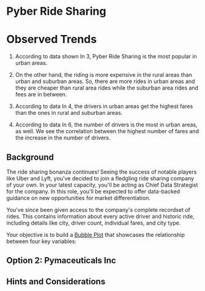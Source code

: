 # Pyber Ride Sharing


# Observed Trends

1)	According to data shown In 3, Pyber Ride Sharing is the most popular in urban areas. 

2)	On the other hand, the riding is more expensive in the rural areas than urban and suburban areas. So, there are more rides in       urban areas and they are cheaper than rural area rides while the suburban area rides and fees are in between. 

3)	According to data In 4, the drivers in urban areas get the highest fares than the ones in rural and suburban areas.

4)	According to data In 6, the number of drivers is the most in urban areas, as well. We see the correlation between the highest       number of fares and the increase in the number of drivers. 


## Background

The ride sharing bonanza continues! Seeing the success of notable players like Uber and Lyft, you've decided to join a fledgling ride sharing company of your own. In your latest capacity, you'll be acting as Chief Data Strategist for the company. In this role, you'll be expected to offer data-backed guidance on new opportunities for market differentiation.

You've since been given access to the company's complete recordset of rides. This contains information about every active driver and historic ride, including details like city, driver count, individual fares, and city type.

Your objective is to build a [Bubble Plot](https://en.wikipedia.org/wiki/Bubble_chart) that showcases the relationship between four key variables:



## Option 2: Pymaceuticals Inc



## Hints and Considerations



